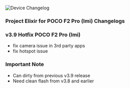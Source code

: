 ![Device Changelog](https://i.imgur.com/7TCfreC.jpg)

### Project Elixir for POCO F2 Pro (lmi) Changelogs

### v3.9 Hotfix POCO F2 Pro (lmi)

- fix camera issue in 3rd party apps
- fix hotspot issue

### Important Note
- Can dirty from previous v3.9 release
- Need clean flash from v3.8 and earlier
